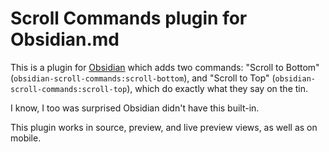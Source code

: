 # Scroll Commands plugin for Obsidian.md

This is a plugin for [Obsidian](https://obsidian.md) which adds two commands:
"Scroll to Bottom" (`obsidian-scroll-commands:scroll-bottom`), and "Scroll to Top"
(`obsidian-scroll-commands:scroll-top`), which do exactly what they say on the tin.

I know, I too was surprised Obsidian didn't have this built-in.

This plugin works in source, preview, and live preview views, as well as on mobile.

